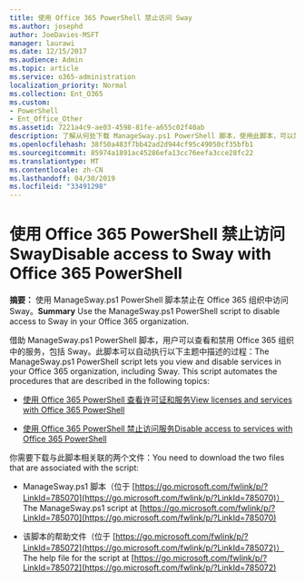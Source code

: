 ```yaml
---
title: 使用 Office 365 PowerShell 禁止访问 Sway
ms.author: josephd
author: JoeDavies-MSFT
manager: laurawi
ms.date: 12/15/2017
ms.audience: Admin
ms.topic: article
ms.service: o365-administration
localization_priority: Normal
ms.collection: Ent_O365
ms.custom:
- PowerShell
- Ent_Office_Other
ms.assetid: 7221a4c9-ae03-4598-81fe-a655c02f40ab
description: 了解从何处下载 ManageSway.ps1 PowerShell 脚本，使用此脚本，可以禁用对 Office 365 组织中的 Sway 的访问。
ms.openlocfilehash: 38f50a483f7bb42ad2d944cf95c49050cf35bfb1
ms.sourcegitcommit: 85974a1891ac45286efa13cc76eefa3cce28fc22
ms.translationtype: MT
ms.contentlocale: zh-CN
ms.lasthandoff: 04/30/2019
ms.locfileid: "33491298"
---
```

# <a name="disable-access-to-sway-with-office-365-powershell"></a><span data-ttu-id="8150a-103">使用 Office 365 PowerShell 禁止访问 Sway</span><span class="sxs-lookup"><span data-stu-id="8150a-103">Disable access to Sway with Office 365 PowerShell</span></span>

<span data-ttu-id="8150a-104">**摘要：** 使用 ManageSway.ps1 PowerShell 脚本禁止在 Office 365 组织中访问 Sway。</span><span class="sxs-lookup"><span data-stu-id="8150a-104">**Summary** Use the ManageSway.ps1 PowerShell script to disable access to Sway in your Office 365 organization.</span></span>
  
<span data-ttu-id="8150a-p101">借助 ManageSway.ps1 PowerShell 脚本，用户可以查看和禁用 Office 365 组织中的服务，包括 Sway。此脚本可以自动执行以下主题中描述的过程：</span><span class="sxs-lookup"><span data-stu-id="8150a-p101">The ManageSway.ps1 PowerShell script lets you view and disable services in your Office 365 organization, including Sway. This script automates the procedures that are described in the following topics:</span></span>
  
- [<span data-ttu-id="8150a-107">使用 Office 365 PowerShell 查看许可证和服务</span><span class="sxs-lookup"><span data-stu-id="8150a-107">View licenses and services with Office 365 PowerShell</span></span>](view-licenses-and-services-with-office-365-powershell.md)
    
- [<span data-ttu-id="8150a-108">使用 Office 365 PowerShell 禁止访问服务</span><span class="sxs-lookup"><span data-stu-id="8150a-108">Disable access to services with Office 365 PowerShell</span></span>](disable-access-to-services-with-office-365-powershell.md)
    
<span data-ttu-id="8150a-109">你需要下载与此脚本相关联的两个文件：</span><span class="sxs-lookup"><span data-stu-id="8150a-109">You need to download the two files that are associated with the script:</span></span>
  
- <span data-ttu-id="8150a-110">ManageSway.ps1 脚本（位于 [https://go.microsoft.com/fwlink/p/?LinkId=785070](https://go.microsoft.com/fwlink/p/?LinkId=785070)）</span><span class="sxs-lookup"><span data-stu-id="8150a-110">The ManageSway.ps1 script at [https://go.microsoft.com/fwlink/p/?LinkId=785070](https://go.microsoft.com/fwlink/p/?LinkId=785070)</span></span>
    
- <span data-ttu-id="8150a-111">该脚本的帮助文件（位于 [https://go.microsoft.com/fwlink/p/?LinkId=785072](https://go.microsoft.com/fwlink/p/?LinkId=785072)）</span><span class="sxs-lookup"><span data-stu-id="8150a-111">The help file for the script at [https://go.microsoft.com/fwlink/p/?LinkId=785072](https://go.microsoft.com/fwlink/p/?LinkId=785072)</span></span>
    

